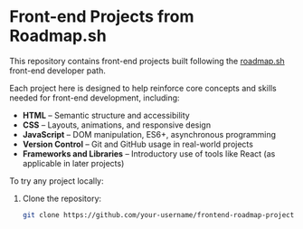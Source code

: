 # Front-end Projects from Roadmap.sh

This repository contains front-end projects built following the [roadmap.sh](https://roadmap.sh/) front-end developer path.

Each project here is designed to help reinforce core concepts and skills needed for front-end development, including:
- **HTML** – Semantic structure and accessibility
- **CSS** – Layouts, animations, and responsive design
- **JavaScript** – DOM manipulation, ES6+, asynchronous programming
- **Version Control** – Git and GitHub usage in real-world projects
- **Frameworks and Libraries** – Introductory use of tools like React (as applicable in later projects)

To try any project locally:

1. Clone the repository:
   ```bash
   git clone https://github.com/your-username/frontend-roadmap-projects.git
